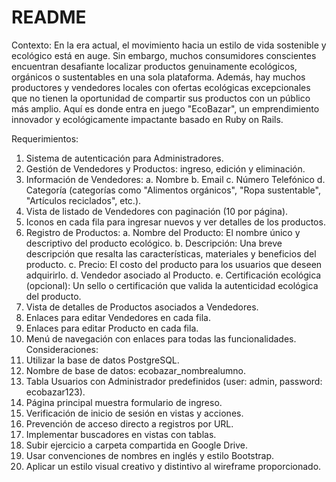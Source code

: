 # README
Contexto: 
En la era actual, el movimiento hacia un estilo de vida sostenible y ecológico está en auge. Sin embargo, muchos consumidores conscientes encuentran desafiante localizar productos genuinamente ecológicos, orgánicos o sustentables en una sola plataforma. Además, hay muchos productores y vendedores locales con ofertas ecológicas excepcionales que no tienen la oportunidad de compartir sus productos con un público más amplio. Aquí es donde entra en juego "EcoBazar", un emprendimiento innovador y ecológicamente impactante basado en Ruby on Rails.

Requerimientos: 
1. Sistema de autenticación para Administradores. 
2. Gestión de Vendedores y Productos: ingreso, edición y eliminación. 
3. Información de Vendedores: 
a. Nombre 
b. Email 
c. Número Telefónico 
d. Categoría (categorías como "Alimentos orgánicos", "Ropa sustentable", "Artículos reciclados", etc.). 
4. Vista de listado de Vendedores con paginación (10 por página). 
5. Iconos en cada fila para ingresar nuevos y ver detalles de los productos. 
6. Registro de Productos: 
a. Nombre del Producto: El nombre único y descriptivo del producto ecológico. 
b. Descripción: Una breve descripción que resalta las características, materiales y beneficios del producto. 
c. Precio: El costo del producto para los usuarios que deseen adquirirlo. 
d. Vendedor asociado al Producto. 
e. Certificación ecológica (opcional): Un sello o certificación que valida la autenticidad ecológica del producto. 
7. Vista de detalles de Productos asociados a Vendedores. 
8. Enlaces para editar Vendedores en cada fila. 
9. Enlaces para editar Producto en cada fila. 
10. Menú de navegación con enlaces para todas las funcionalidades. 
Consideraciones: 
1. Utilizar la base de datos PostgreSQL. 
2. Nombre de base de datos: ecobazar_nombrealumno. 
3. Tabla Usuarios con Administrador predefinidos (user: admin, password: ecobazar123). 
4. Página principal muestra formulario de ingreso. 
5. Verificación de inicio de sesión en vistas y acciones. 
6. Prevención de acceso directo a registros por URL. 
7. Implementar buscadores en vistas con tablas. 
8. Subir ejercicio a carpeta compartida en Google Drive. 
9. Usar convenciones de nombres en inglés y estilo Bootstrap. 
10. Aplicar un estilo visual creativo y distintivo al wireframe proporcionado.
